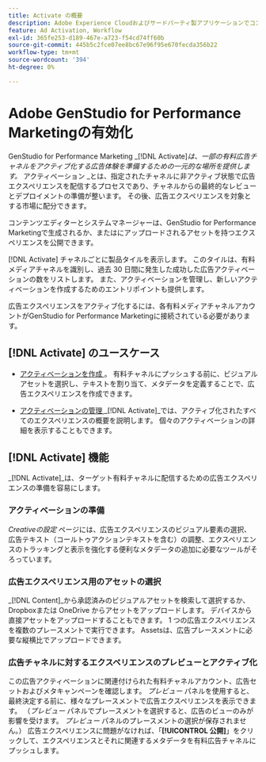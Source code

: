 ```yaml
---
title: Activate の概要
description: Adobe Experience Cloudおよびサードパーティ製アプリケーションでコンテンツをアクティブ化する方法について説明します。
feature: Ad Activation, Workflow
exl-id: 365fe253-d189-467e-a723-f54cd74ff60b
source-git-commit: 445b5c2fce07ee8bc67e96f95e670fecda356b22
workflow-type: tm+mt
source-wordcount: '394'
ht-degree: 0%

---
```


# Adobe GenStudio for Performance Marketingの有効化

GenStudio for Performance Marketing _[!DNL Activate]_は、一部の有料広告チャネルをアクティブ化する広告体験を準備するための一元的な場所を提供します。_ アクティベーション _とは、指定されたチャネルに非アクティブ状態で広告エクスペリエンスを配信するプロセスであり、チャネルからの最終的なレビューとデプロイメントの準備が整います。 その後、広告エクスペリエンスを対象とする市場に配分できます。

コンテンツエディターとシステムマネージャーは、GenStudio for Performance Marketingで生成されるか、またはにアップロードされるアセットを持つエクスペリエンスを公開できます。

[!DNL Activate] チャネルごとに製品タイルを表示します。 このタイルは、有料メディアチャネルを識別し、過去 30 日間に発生した成功した広告アクティベーションの数をリストします。 また、アクティベーションを管理し、新しいアクティベーションを作成するためのエントリポイントも提供します。

広告エクスペリエンスをアクティブ化するには、各有料メディアチャネルアカウントがGenStudio for Performance Marketingに接続されている必要があります。

## [!DNL Activate] のユースケース

* [ アクティベーションを作成 ](create-activation.md)。 有料チャネルにプッシュする前に、ビジュアルアセットを選択し、テキストを割り当て、メタデータを定義することで、広告エクスペリエンスを作成できます。

* [ アクティベーションの管理 ](manage-activations.md) _[!DNL Activate]_では、アクティブ化されたすべてのエクスペリエンスの概要を説明します。 個々のアクティベーションの詳細を表示することもできます。

## [!DNL Activate] 機能

_[!DNL Activate]_は、ターゲット有料チャネルに配信するための広告エクスペリエンスの準備を容易にします。

### アクティベーションの準備

_Creativeの設定_ ページには、広告エクスペリエンスのビジュアル要素の選択、広告テキスト（コールトゥアクションテキストを含む）の調整、エクスペリエンスのトラッキングと表示を強化する便利なメタデータの追加に必要なツールがそろっています。

### 広告エクスペリエンス用のアセットの選択

_[!DNL Content]_から承認済みのビジュアルアセットを検索して選択するか、Dropboxまたは OneDrive からアセットをアップロードします。 デバイスから直接アセットをアップロードすることもできます。 1 つの広告エクスペリエンスを複数のプレースメントで実行できます。 Assetsは、広告プレースメントに必要な縦横比でアップロードできます。

### 広告チャネルに対するエクスペリエンスのプレビューとアクティブ化

この広告アクティベーションに関連付けられた有料チャネルアカウント、広告セットおよびメタキャンペーンを確認します。 _プレビュー_ パネルを使用すると、最終決定する前に、様々なプレースメントで広告エクスペリエンスを表示できます。 （_プレビュー_ パネルでプレースメントを選択すると、広告のビューのみが影響を受けます。 _プレビュー_ パネルのプレースメントの選択が保存されません。） 広告エクスペリエンスに問題がなければ、「**[!UICONTROL 公開]**」をクリックして、エクスペリエンスとそれに関連するメタデータを有料広告チャネルにプッシュします。
